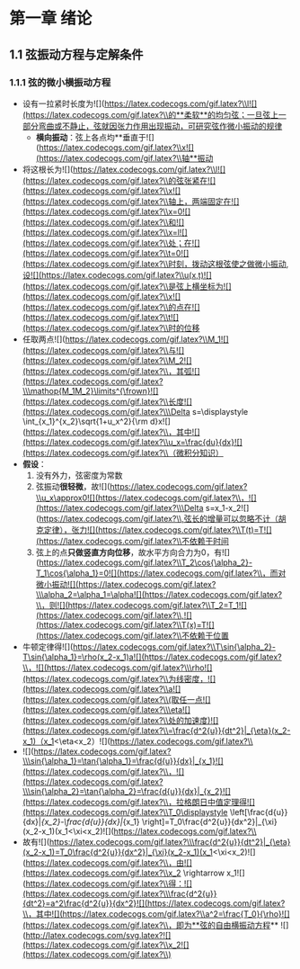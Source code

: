 # 第一章 绪论
## 1.1 弦振动方程与定解条件
### 1.1.1 弦的微小横振动方程
* 设有一拉紧时长度为![](https://latex.codecogs.com/gif.latex?\\l![](https://latex.codecogs.com/gif.latex?\\的**柔软**的均匀弦；一旦弦上一部分弯曲或不静止，弦就因张力作用出现振动，可研究弦作微小振动的规律
  * **横向振动**：弦上各点均**垂直于![](https://latex.codecogs.com/gif.latex?\\x![](https://latex.codecogs.com/gif.latex?\\轴**振动
* 将这根长为![](https://latex.codecogs.com/gif.latex?\\l![](https://latex.codecogs.com/gif.latex?\\的弦张紧在![](https://latex.codecogs.com/gif.latex?\\x![](https://latex.codecogs.com/gif.latex?\\轴上，两端固定在![](https://latex.codecogs.com/gif.latex?\\x=0![](https://latex.codecogs.com/gif.latex?\\和![](https://latex.codecogs.com/gif.latex?\\x=l![](https://latex.codecogs.com/gif.latex?\\处；在![](https://latex.codecogs.com/gif.latex?\\t=0![](https://latex.codecogs.com/gif.latex?\\时刻，拨动这根弦使之做微小振动,设![](https://latex.codecogs.com/gif.latex?\\u(x,t)![](https://latex.codecogs.com/gif.latex?\\是弦上横坐标为![](https://latex.codecogs.com/gif.latex?\\x![](https://latex.codecogs.com/gif.latex?\\的点在![](https://latex.codecogs.com/gif.latex?\\t![](https://latex.codecogs.com/gif.latex?\\时的位移
* 任取两点![](https://latex.codecogs.com/gif.latex?\\M_1![](https://latex.codecogs.com/gif.latex?\\与![](https://latex.codecogs.com/gif.latex?\\M_2![](https://latex.codecogs.com/gif.latex?\\，其弧![](https://latex.codecogs.com/gif.latex?\\\mathop{M_1M_2}\limits^{\frown}![](https://latex.codecogs.com/gif.latex?\\长度![](https://latex.codecogs.com/gif.latex?\\\Delta s=\displaystyle \int_{x_1}^{x_2}\sqrt{1+u_x^2}{\rm d}x![](https://latex.codecogs.com/gif.latex?\\，其中![](https://latex.codecogs.com/gif.latex?\\u_x=\frac{du}{dx}![](https://latex.codecogs.com/gif.latex?\\（微积分知识）
* **假设**：
    1. 没有外力，弦密度为常数
    2. 弦振动**很轻微**，故![](https://latex.codecogs.com/gif.latex?\\u_x\approx0![](https://latex.codecogs.com/gif.latex?\\，![](https://latex.codecogs.com/gif.latex?\\\Delta s=x_1-x_2![](https://latex.codecogs.com/gif.latex?\\,弦长的增量可以忽略不计（胡克定律），张力![](https://latex.codecogs.com/gif.latex?\\T(t)=T![](https://latex.codecogs.com/gif.latex?\\不依赖于时间
    3. 弦上的点**只做竖直方向位移**，故水平方向合力为0，有![](https://latex.codecogs.com/gif.latex?\\T_2\cos{\alpha_2}-T_1\cos{\alpha_1}=0![](https://latex.codecogs.com/gif.latex?\\，而对微小振动![](https://latex.codecogs.com/gif.latex?\\\alpha_2=\alpha_1=\alpha![](https://latex.codecogs.com/gif.latex?\\，则![](https://latex.codecogs.com/gif.latex?\\T_2=T_1![](https://latex.codecogs.com/gif.latex?\\,![](https://latex.codecogs.com/gif.latex?\\T(x)=T![](https://latex.codecogs.com/gif.latex?\\不依赖于位置
* 牛顿定律得![](https://latex.codecogs.com/gif.latex?\\T\sin{\alpha_2}-T\sin{\alpha_1}=\rho(x_2-x_1)a![](https://latex.codecogs.com/gif.latex?\\，![](https://latex.codecogs.com/gif.latex?\\\rho![](https://latex.codecogs.com/gif.latex?\\为线密度，![](https://latex.codecogs.com/gif.latex?\\a![](https://latex.codecogs.com/gif.latex?\\(取任一点![](https://latex.codecogs.com/gif.latex?\\\eta![](https://latex.codecogs.com/gif.latex?\\处的加速度)![](https://latex.codecogs.com/gif.latex?\\=\frac{d^2{u}}{dt^2}|_{\eta}(x_2-x_1)（x_1<\eta<x_2）![](https://latex.codecogs.com/gif.latex?\\
* ![](https://latex.codecogs.com/gif.latex?\\\sin{\alpha_1}=\tan{\alpha_1}=\frac{d{u}}{dx}|_{x_1}![](https://latex.codecogs.com/gif.latex?\\，![](https://latex.codecogs.com/gif.latex?\\\sin{\alpha_2}=\tan{\alpha_2}=\frac{d{u}}{dx}|_{x_2}![](https://latex.codecogs.com/gif.latex?\\，拉格朗日中值定理得![](https://latex.codecogs.com/gif.latex?\\T_0\displaystyle \left[\frac{d{u}}{dx}|_{x_2}-\frac{d{u}}{dx}|_{x_1} \right]=T_0\frac{d^2{u}}{dx^2}|_{\xi}(x_2-x_1)(x_1<\xi<x_2)![](https://latex.codecogs.com/gif.latex?\\
* 故有![](https://latex.codecogs.com/gif.latex?\\\frac{d^2{u}}{dt^2}|_{\eta}(x_2-x_1)=T_0\frac{d^2{u}}{dx^2}|_{\xi}(x_2-x_1)(x_1<\xi<x_2)![](https://latex.codecogs.com/gif.latex?\\，由![](https://latex.codecogs.com/gif.latex?\\x_2 \rightarrow x_1![](https://latex.codecogs.com/gif.latex?\\得：![](https://latex.codecogs.com/gif.latex?\\\frac{d^2{u}}{dt^2}=a^2\frac{d^2{u}}{dx^2}![](https://latex.codecogs.com/gif.latex?\\，其中![](https://latex.codecogs.com/gif.latex?\\a^2=\frac{T_0}{\rho}![](https://latex.codecogs.com/gif.latex?\\，即为**弦的自由横振动方程**
![](http://latex.codecogs.com/svg.latex?![](https://latex.codecogs.com/gif.latex?\\x_2![](https://latex.codecogs.com/gif.latex?\\)